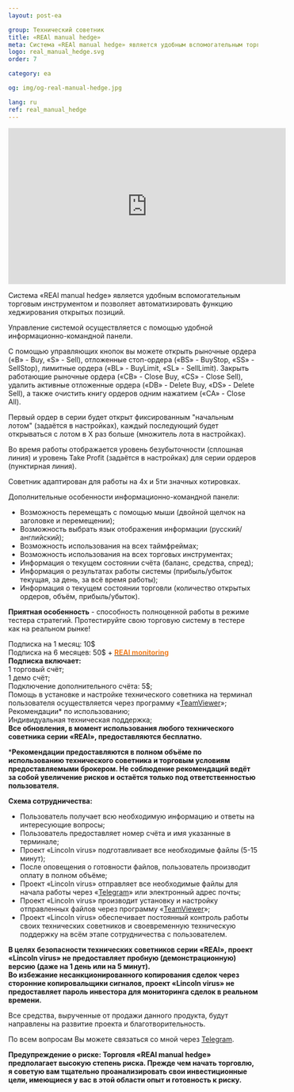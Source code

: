 ```yaml
---
layout: post-ea

group: Технический советник
title: «REAl manual hedge»
meta: Система «REAl manual hedge» является удобным вспомогательным торговым инструментом и позволяет автоматизировать функцию хеджирования открытых позиций. Все средства, вырученные от продажи данного продукта, будут направлены на развитие проекта и благотворительность.
logo: real_manual_hedge.svg
order: 7

category: ea

og: img/og-real-manual-hedge.jpg

lang: ru
ref: real_manual_hedge
---
```


<iframe class="mx-auto d-block" width="560" height="315" src="https://www.youtube.com/embed/uXv8Wd55BZ0?rel=0&amp;controls=2&amp;showinfo=0" frameborder="0" allow="autoplay; encrypted-media" allowfullscreen> </iframe>

Система «REAl manual hedge» является удобным вспомогательным торговым инструментом и позволяет автоматизировать функцию хеджирования открытых позиций.

Управление системой осуществляется с помощью удобной информационно-командной панели.

С помощью управляющих кнопок вы можете открыть рыночные ордера («B» - Buy, «S» - Sell), отложенные стоп-ордера («BS» - BuyStop, «SS» - SellStop), лимитные ордера («BL» - BuyLimit, «SL» - SellLimit). Закрыть работающие рыночные ордера («CB» - Close Buy, «CS» - Close Sell), удалить активные отложенные ордера («DB» - Delete Buy, «DS» - Delete Sell), а также очистить книгу ордеров одним нажатием («CA» - Close All).

Первый ордер в серии будет открыт фиксированным "начальным лотом" (задаётся в настройках), каждый последующий будет открываться с лотом в X раз больше (множитель лота в настройках).

Во время работы отображается уровень безубыточности (сплошная линия) и уровень Take Profit (задаётся в настройках) для серии ордеров (пунктирная линия).

Советник адаптирован для работы на 4х и 5ти значных котировках.

Дополнительные особенности информационно-командной панели:

  - Возможность перемещать с помощью мыши (двойной щелчок на заголовке и перемещении);
  - Возможность выбрать язык отображения информации (русский/английский);
  - Возможность использования на всех таймфреймах;
  - Возможность использования на всех торговых инструментах;
  - Информация о текущем состоянии счёта (баланс, средства, спред);
  - Информация о результатах работы системы (прибыль/убыток текущая, за день, за всё время работы);
  - Информация о текущем состоянии торговли (количество открытых ордеров, объём, прибыль/убыток).

**Приятная особенность** - способность полноценной работы в режиме тестера стратегий. Протестируйте свою торговую систему в тестере как на реальном рынке!

  Подписка на 1 месяц: 10$  
  Подписка на 6 месяцев: 50$ + **<a href="https://lincolnvirus.com/ru/ea/real_monitoring.html" target="_blank"><span style="color:#f07e20">REAl monitoring</span></a>**  
  **Подписка включает:**  
  1 торговый счёт;  
  1 демо счёт;  
  Подключение дополнительного счёта: 5$;  
  Помощь в установке и настройке технического советника на терминал пользователя осуществляется через программу «<a href="https://www.teamviewer.com/ru/" target="_blank">TeamViewer</a>»;  
  Рекомендации* по использованию;  
  Индивидуальная техническая поддержка;  
  **Все обновления, в момент использования любого технического советника серии «REAl», предоставляются бесплатно.**
  
***Рекомендации предоставляются в полном объёме по использованию технического советника и торговым условиям предоставляемыми брокером. Не соблюдение рекомендаций ведёт за собой увеличение рисков и остаётся только под ответственностью пользователя.**
  
  **Схема сотрудничества:**  

- Пользователь получает всю необходимую информацию и ответы на интересующие вопросы;  
- Пользователь предоставляет номер счёта и имя указанные в терминале;  
- Проект «Lincoln virus» подготавливает все необходимые файлы (5-15 минут);  
- После оповещения о готовности файлов, пользователь производит оплату в полном объёме;  
- Проект «Lincoln virus» отправляет все необходимые файлы для начала работы через «<a href="https://t.me/chutkoy" target="_blank">Telegram</a>» или электронный адрес почты;  
- Проект «Lincoln virus» производит установку и настройку отправленных файлов через программу «<a href="https://www.teamviewer.com/ru/" target="_blank">TeamViewer</a>»;  
- Проект «Lincoln virus» обеспечивает постоянный контроль работы своих технических советников и своевременную техническую поддержку на всём этапе сотрудничества с пользователем.

**В целях безопасности технических советников серии «REAl», проект «Lincoln virus» не предоставляет пробную (демонстрационную) версию (даже на 1 день или на 5 минут).**  
**Во избежание несанкционированного копирования сделок через сторонние копировальщики сигналов, проект «Lincoln virus» не предоставляет пароль инвестора для мониторинга сделок в реальном времени.**

Все средства, вырученные от продажи данного продукта, будут направлены на развитие проекта и благотворительность.

По всем вопросам Вы можете связаться со мной через <a href="https://t.me/chutkoy" target="_blank">Telegram</a>.

**Предупреждение о риске: Торговля «REAl manual hedge» предполагает высокую степень риска. Прежде чем начать торговлю, я советую вам тщательно проанализировать свои инвестиционные цели, имеющиеся у вас в этой области опыт и готовность к риску.**
